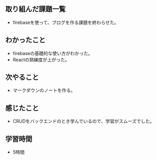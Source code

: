 ## 取り組んだ課題一覧
- firebaseを使って、ブログを作る課題を終わらせた。

## わかったこと
- firebaseの基礎的な使い方がわかった。
- Reactの熟練度が上がった。

## 次やること
- マークダウンのノートを作る。

## 感じたこと
- CRUDをバックエンドのとき学んでいるので、学習がスムーズでした。

## 学習時間
- 5時間